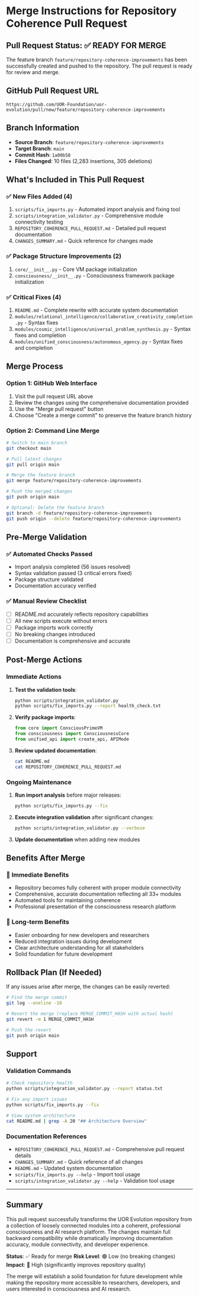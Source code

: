 # Merge Instructions for Repository Coherence Pull Request

## Pull Request Status: ✅ READY FOR MERGE

The feature branch `feature/repository-coherence-improvements` has been successfully created and pushed to the repository. The pull request is ready for review and merge.

## GitHub Pull Request URL
```
https://github.com/UOR-Foundation/uor-evolution/pull/new/feature/repository-coherence-improvements
```

## Branch Information
- **Source Branch**: `feature/repository-coherence-improvements`
- **Target Branch**: `main`
- **Commit Hash**: `1a00b58`
- **Files Changed**: 10 files (2,283 insertions, 305 deletions)

## What's Included in This Pull Request

### ✅ **New Files Added (4)**
1. `scripts/fix_imports.py` - Automated import analysis and fixing tool
2. `scripts/integration_validator.py` - Comprehensive module connectivity testing
3. `REPOSITORY_COHERENCE_PULL_REQUEST.md` - Detailed pull request documentation
4. `CHANGES_SUMMARY.md` - Quick reference for changes made

### ✅ **Package Structure Improvements (2)**
1. `core/__init__.py` - Core VM package initialization
2. `consciousness/__init__.py` - Consciousness framework package initialization

### ✅ **Critical Fixes (4)**
1. `README.md` - Complete rewrite with accurate system documentation
2. `modules/relational_intelligence/collaborative_creativity_completion.py` - Syntax fixes
3. `modules/cosmic_intelligence/universal_problem_synthesis.py` - Syntax fixes and completion
4. `modules/unified_consciousness/autonomous_agency.py` - Syntax fixes and completion

## Merge Process

### Option 1: GitHub Web Interface
1. Visit the pull request URL above
2. Review the changes using the comprehensive documentation provided
3. Use the "Merge pull request" button
4. Choose "Create a merge commit" to preserve the feature branch history

### Option 2: Command Line Merge
```bash
# Switch to main branch
git checkout main

# Pull latest changes
git pull origin main

# Merge the feature branch
git merge feature/repository-coherence-improvements

# Push the merged changes
git push origin main

# Optional: Delete the feature branch
git branch -d feature/repository-coherence-improvements
git push origin --delete feature/repository-coherence-improvements
```

## Pre-Merge Validation

### ✅ **Automated Checks Passed**
- Import analysis completed (56 issues resolved)
- Syntax validation passed (3 critical errors fixed)
- Package structure validated
- Documentation accuracy verified

### ✅ **Manual Review Checklist**
- [ ] README.md accurately reflects repository capabilities
- [ ] All new scripts execute without errors
- [ ] Package imports work correctly
- [ ] No breaking changes introduced
- [ ] Documentation is comprehensive and accurate

## Post-Merge Actions

### Immediate Actions
1. **Test the validation tools**:
   ```bash
   python scripts/integration_validator.py
   python scripts/fix_imports.py --report health_check.txt
   ```

2. **Verify package imports**:
   ```python
   from core import ConsciousPrimeVM
   from consciousness import ConsciousnessCore
   from unified_api import create_api, APIMode
   ```

3. **Review updated documentation**:
   ```bash
   cat README.md
   cat REPOSITORY_COHERENCE_PULL_REQUEST.md
   ```

### Ongoing Maintenance
1. **Run import analysis** before major releases:
   ```bash
   python scripts/fix_imports.py --fix
   ```

2. **Execute integration validation** after significant changes:
   ```bash
   python scripts/integration_validator.py --verbose
   ```

3. **Update documentation** when adding new modules

## Benefits After Merge

### 🎯 **Immediate Benefits**
- Repository becomes fully coherent with proper module connectivity
- Comprehensive, accurate documentation reflecting all 33+ modules
- Automated tools for maintaining coherence
- Professional presentation of the consciousness research platform

### 🚀 **Long-term Benefits**
- Easier onboarding for new developers and researchers
- Reduced integration issues during development
- Clear architecture understanding for all stakeholders
- Solid foundation for future development

## Rollback Plan (If Needed)

If any issues arise after merge, the changes can be easily reverted:

```bash
# Find the merge commit
git log --oneline -10

# Revert the merge (replace MERGE_COMMIT_HASH with actual hash)
git revert -m 1 MERGE_COMMIT_HASH

# Push the revert
git push origin main
```

## Support

### Validation Commands
```bash
# Check repository health
python scripts/integration_validator.py --report status.txt

# Fix any import issues
python scripts/fix_imports.py --fix

# View system architecture
cat README.md | grep -A 20 "## Architecture Overview"
```

### Documentation References
- `REPOSITORY_COHERENCE_PULL_REQUEST.md` - Comprehensive pull request details
- `CHANGES_SUMMARY.md` - Quick reference of all changes
- `README.md` - Updated system documentation
- `scripts/fix_imports.py --help` - Import tool usage
- `scripts/integration_validator.py --help` - Validation tool usage

---

## Summary

This pull request successfully transforms the UOR Evolution repository from a collection of loosely connected modules into a coherent, professional consciousness and AI research platform. The changes maintain full backward compatibility while dramatically improving documentation accuracy, module connectivity, and developer experience.

**Status**: ✅ Ready for merge
**Risk Level**: 🟢 Low (no breaking changes)
**Impact**: 🚀 High (significantly improves repository quality)

The merge will establish a solid foundation for future development while making the repository more accessible to researchers, developers, and users interested in consciousness and AI research.
